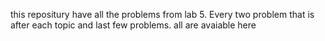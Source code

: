 this repositury have all the problems from lab 5. Every two problem that is after each topic and last few problems. all are avaiable here

